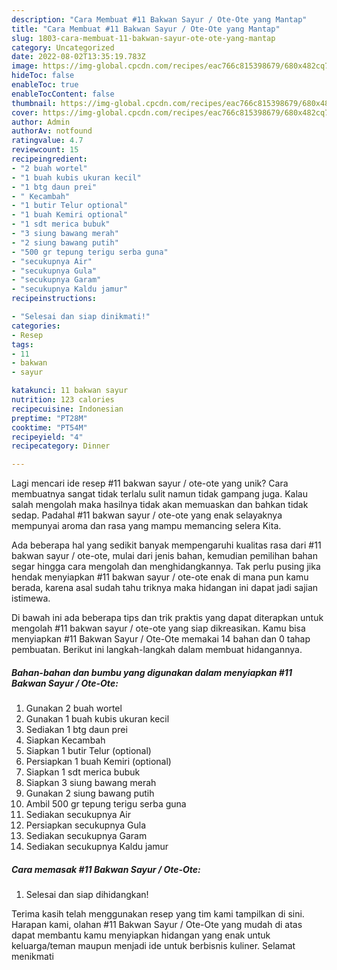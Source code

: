 ```yaml
---
description: "Cara Membuat #11 Bakwan Sayur / Ote-Ote yang Mantap"
title: "Cara Membuat #11 Bakwan Sayur / Ote-Ote yang Mantap"
slug: 1803-cara-membuat-11-bakwan-sayur-ote-ote-yang-mantap
category: Uncategorized
date: 2022-08-02T13:35:19.783Z
image: https://img-global.cpcdn.com/recipes/eac766c815398679/680x482cq70/11-bakwan-sayur-ote-ote-foto-resep-utama.jpg
hideToc: false
enableToc: true
enableTocContent: false
thumbnail: https://img-global.cpcdn.com/recipes/eac766c815398679/680x482cq70/11-bakwan-sayur-ote-ote-foto-resep-utama.jpg
cover: https://img-global.cpcdn.com/recipes/eac766c815398679/680x482cq70/11-bakwan-sayur-ote-ote-foto-resep-utama.jpg
author: Admin
authorAv: notfound
ratingvalue: 4.7
reviewcount: 15
recipeingredient:
- "2 buah wortel"
- "1 buah kubis ukuran kecil"
- "1 btg daun prei"
- " Kecambah"
- "1 butir Telur optional"
- "1 buah Kemiri optional"
- "1 sdt merica bubuk"
- "3 siung bawang merah"
- "2 siung bawang putih"
- "500 gr tepung terigu serba guna"
- "secukupnya Air"
- "secukupnya Gula"
- "secukupnya Garam"
- "secukupnya Kaldu jamur"
recipeinstructions:

- "Selesai dan siap dinikmati!"
categories:
- Resep
tags:
- 11
- bakwan
- sayur

katakunci: 11 bakwan sayur 
nutrition: 123 calories
recipecuisine: Indonesian
preptime: "PT28M"
cooktime: "PT54M"
recipeyield: "4"
recipecategory: Dinner

---
```





Lagi mencari ide resep #11 bakwan sayur / ote-ote yang unik? Cara membuatnya sangat tidak terlalu sulit namun tidak gampang juga. Kalau salah mengolah maka hasilnya tidak akan memuaskan dan bahkan tidak sedap. Padahal #11 bakwan sayur / ote-ote yang enak selayaknya mempunyai aroma dan rasa yang mampu memancing selera Kita.







Ada beberapa hal yang sedikit banyak mempengaruhi kualitas rasa dari #11 bakwan sayur / ote-ote, mulai dari jenis bahan, kemudian pemilihan bahan segar hingga cara mengolah dan menghidangkannya. Tak perlu pusing jika hendak menyiapkan #11 bakwan sayur / ote-ote enak di mana pun kamu berada, karena asal sudah tahu triknya maka hidangan ini dapat jadi sajian istimewa.






Di bawah ini ada beberapa tips dan trik praktis yang dapat diterapkan untuk mengolah #11 bakwan sayur / ote-ote yang siap dikreasikan. Kamu bisa menyiapkan #11 Bakwan Sayur / Ote-Ote memakai 14 bahan dan 0 tahap pembuatan. Berikut ini langkah-langkah dalam membuat hidangannya.

<!--inarticleads1-->

##### Bahan-bahan dan bumbu yang digunakan dalam menyiapkan #11 Bakwan Sayur / Ote-Ote:

1. Gunakan 2 buah wortel
1. Gunakan 1 buah kubis ukuran kecil
1. Sediakan 1 btg daun prei
1. Siapkan  Kecambah
1. Siapkan 1 butir Telur (optional)
1. Persiapkan 1 buah Kemiri (optional)
1. Siapkan 1 sdt merica bubuk
1. Siapkan 3 siung bawang merah
1. Gunakan 2 siung bawang putih
1. Ambil 500 gr tepung terigu serba guna
1. Sediakan secukupnya Air
1. Persiapkan secukupnya Gula
1. Sediakan secukupnya Garam
1. Sediakan secukupnya Kaldu jamur




<!--inarticleads2-->

##### Cara memasak #11 Bakwan Sayur / Ote-Ote:


1. Selesai dan siap dihidangkan!



Terima kasih telah menggunakan resep yang tim kami tampilkan di sini. Harapan kami, olahan #11 Bakwan Sayur / Ote-Ote yang mudah di atas dapat membantu kamu menyiapkan hidangan yang enak untuk keluarga/teman maupun menjadi ide untuk berbisnis kuliner. Selamat menikmati
